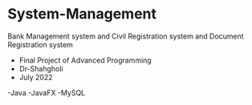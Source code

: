 # System-Management
Bank Management system and Civil Registration system and Document Registration system

- Final Project of Advanced Programming
- Dr-Shahgholi
- July 2022

-Java
-JavaFX
-MySQL
